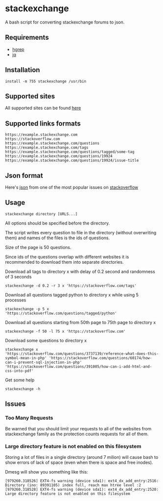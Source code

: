 # stackexchange

A bash script for converting stackexchange forums to json.

## Requirements

 - [hgrep](https://github.com/TUVIMEN/hgrep)
 - [jq](https://github.com/stedolan/jq)

## Installation
    
    install -m 755 stackexchange /usr/bin

## Supported sites

All supported sites can be found [here](https://stackexchange.com/sites)

## Supported links formats

    https://example.stackexchange.com
    https://stackoverflow.com
    https://example.stackexchange.com/questions
    https://example.stackexchange.com/tags
    https://example.stackexchange.com/questions/tagged/some-tag
    https://example.stackexchange.com/questions/19924
    https://example.stackexchange.com/questions/19924/issue-title

## Json format

Here's [json](example.json) from one of the most popular issues on [stackoverflow](https://stackoverflow.com/questions/927358/how-do-i-undo-the-most-recent-local-commits-in-git)

## Usage

    stackexchange directory [URLS...]

All options should be specified before the directory.

The script writes every question to file in the directory (without overwriting them) and names of the files is the ids of questions.

Size of the page is 50 questions.

Since ids of the questions overlap with different websites it is recommended to download them into separate directories.

Download all tags to directory x with delay of 0.2 second and randomness of 3 seconds

    stackexchange -d 0.2 -r 3 x 'https://stackoverflow.com/tags'

Download all questions tagged python to directory x while using 5 processes

    stackexchange -p 5 x 'https://stackoverflow.com/questions/tagged/python'

Download all questions starting from 50th page to 75th page to directory x

    stackexchange -f 50 -l 75 x 'https://stackoverflow.com'

Download some questions to directory x

    stackexchange x 'https://stackoverflow.com/questions/3737139/reference-what-does-this-symbol-mean-in-php' 'https://stackoverflow.com/questions/60174/how-can-i-prevent-sql-injection-in-php' 'https://stackoverflow.com/questions/391005/how-can-i-add-html-and-css-into-pdf'

Get some help

    stackexchange -h

## Issues

### Too Many Requests

Be warned that you should limit your requests to all of the websites from stackexchange family as the protection counts requests for all of them.

### Large directory feature is not enabled on this filesystem

Storing a lot of files in a single directory (around 7 milion) will cause bash to show errors of lack of space (even when there is space and free inodes).

Dmesg will show you something like this:

    [979260.318526] EXT4-fs warning (device sda1): ext4_dx_add_entry:2516: Directory (ino: 89391105) index full, reach max htree level :2
    [979260.318528] EXT4-fs warning (device sda1): ext4_dx_add_entry:2520: Large directory feature is not enabled on this filesystem
